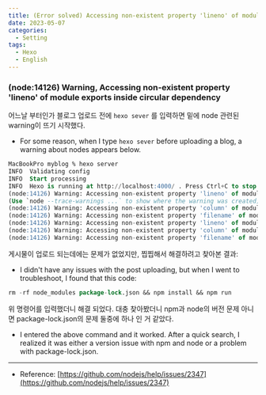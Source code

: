 ```yaml
---
title: (Error solved) Accessing non-existent property 'lineno' of module exports inside circular dependency
date: 2023-05-07
categories:
  - Setting 
tags: 
  - Hexo
  - English
---
```


### (node:14126) Warning, Accessing non-existent property 'lineno' of module exports inside circular dependency

어느날 부터인가 블로그 업로드 전에 `hexo sever` 를 입력하면 밑에 node 관련된 warning이 뜨기 시작했다. 
- For some reason, when I type `hexo sever` before uploading a blog, a warning about nodes appears below.

```sql
MacBookPro myblog % hexo server
INFO  Validating config
INFO  Start processing
INFO  Hexo is running at http://localhost:4000/ . Press Ctrl+C to stop.
(node:14126) Warning: Accessing non-existent property 'lineno' of module exports inside circular dependency
(Use `node --trace-warnings ...` to show where the warning was created)
(node:14126) Warning: Accessing non-existent property 'column' of module exports inside circular dependency
(node:14126) Warning: Accessing non-existent property 'filename' of module exports inside circular dependency
(node:14126) Warning: Accessing non-existent property 'lineno' of module exports inside circular dependency
(node:14126) Warning: Accessing non-existent property 'column' of module exports inside circular dependency
(node:14126) Warning: Accessing non-existent property 'filename' of module exports inside circular dependency
```

게시물이 업로드 되는데에는 문제가 없었지만, 찝찝해서 해결하려고 찾아본 결과: 
- I didn't have any issues with the post uploading, but when I went to troubleshoot, I found that this code: 

```sql
rm -rf node_modules package-lock.json && npm install && npm run
```

위 명령어를 입력했더니 해결 되었다. 대충 찾아봤더니 npm과 node의 버전 문제 아니면 package-lock.json의 문제 둘중에 하나 인 거 같았다. 
- I entered the above command and it worked. After a quick search, I realized it was either a version issue with npm and node or a problem with package-lock.json.

---

- Reference: [https://github.com/nodejs/help/issues/2347](https://github.com/nodejs/help/issues/2347)